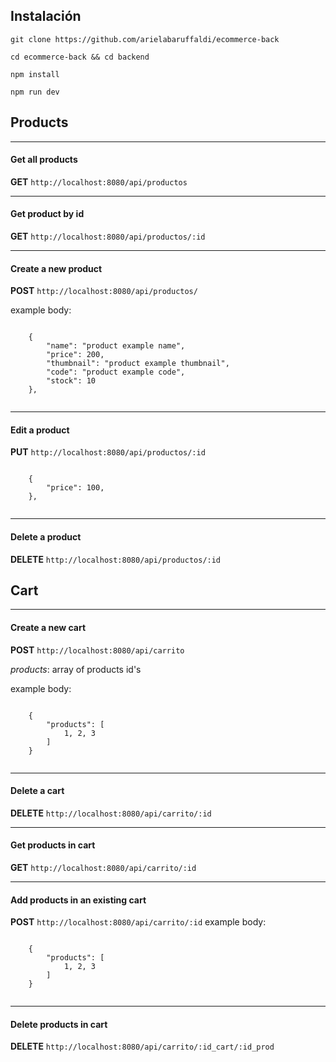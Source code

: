 ## Instalación
`git clone https://github.com/arielabaruffaldi/ecommerce-back`

`cd ecommerce-back && cd backend`

`npm install`

`npm run dev`

## Products
----
#### Get all products
**GET**
`http://localhost:8080/api/productos`

-----
#### Get product by id
**GET**
`http://localhost:8080/api/productos/:id`

-----
#### Create a new product
**POST**
`http://localhost:8080/api/productos/`

example body:
  <pre><code>
    {
        "name": "product example name",
        "price": 200,
        "thumbnail": "product example thumbnail",
        "code": "product example code",
        "stock": 10
    },
    </pre></code>
    
-----
#### Edit a product
**PUT**
`http://localhost:8080/api/productos/:id`
 <pre><code>
    {
        "price": 100,
    },
    </pre></code>

----    

#### Delete a product
**DELETE**
`http://localhost:8080/api/productos/:id`

    


## Cart
----
#### Create a new cart
**POST**
`http://localhost:8080/api/carrito`

*products*: array of products id's

example body:
  <pre><code>
    {
        "products": [
            1, 2, 3
        ]
    }
    </pre></code>

----

#### Delete a cart
**DELETE**
`http://localhost:8080/api/carrito/:id`


----

#### Get products in cart
**GET**
`http://localhost:8080/api/carrito/:id`

----

#### Add products in an existing cart
**POST**
`http://localhost:8080/api/carrito/:id`
example body:
  <pre><code>
    {
        "products": [
            1, 2, 3
        ]
    }
    </pre></code>
    
   ----

#### Delete products in cart
**DELETE**
`http://localhost:8080/api/carrito/:id_cart/:id_prod`
